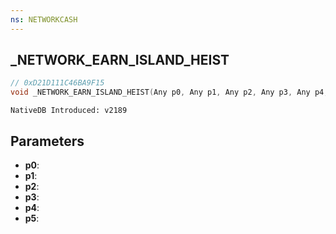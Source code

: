 ```yaml
---
ns: NETWORKCASH
---
```

## _NETWORK_EARN_ISLAND_HEIST

```c
// 0xD21D111C46BA9F15
void _NETWORK_EARN_ISLAND_HEIST(Any p0, Any p1, Any p2, Any p3, Any p4, Any p5);
```

```
NativeDB Introduced: v2189
```

## Parameters
* **p0**:
* **p1**:
* **p2**:
* **p3**:
* **p4**:
* **p5**:

